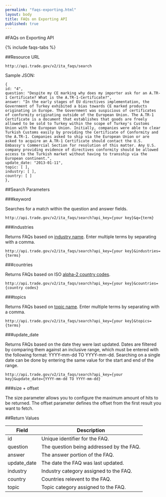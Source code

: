 ```yaml
---
permalink: "faqs-exporting.html"
layout: body
title: FAQs on Exporting API
published: true
---
```


#FAQs on Exporting API

{% include faqs-tabs %}

##Resource URL

    http://api.trade.gov/v2/ita_faqs/search

Sample JSON:

	{
	id: "4",
	question: "Despite my CE marking why does my importer ask for an A.TR-1 Certificate? What is the A.TR-1-Certificate?",
	answer: "In the early stages of EU directives implementation, the Government of Turkey exhibited a bias towards CE marked products originating in Europe. The Government was suspicious of certificates of conformity originating outside of the European Union. The A.TR-1 Certificate is a document that establishes that goods are freely allowed to be sold to Turkey within the scope of Turkey's Customs Union with the European Union. Initially, companies were able to clear Turkish Customs easily by providing the Certificate of Conformity and the A.TR-1. Companies asked to ship via the European Union or are asked to acquire an A.TR-1 Certificate should contact the U.S. Embassy's Commercial Section for resolution of this matter. Any U.S. company providing evidence of directives conformity should be allowed access to the Turkish market without having to transship via the European continent.",
	update_date: "2013-01-11",
	topic: [ ],
	industry: [ ],
	country: [ ]
	},

##Search Parameters

###keyword

Searches for a match within the question and answer fields.

    http://api.trade.gov/v2/ita_faqs/search?api_key={your key}&q={term}

<!---    
**_Example_**

[http://api.trade.gov/v2/ita_faqs/search?q=tpcc](http://api.trade.gov/v2/ita_faqs/search?q=tpcc)
-->

###industries

Returns FAQs based on [industry name](industry-list-faqs.html).  Enter multiple terms by separating with a comma.

    http://api.trade.gov/v2/ita_faqs/search?api_key={your key}&industries={terms}

<!---    
**_Example_**

[http://api.trade.gov/v2/ita_faqs/search?industries=Education,Legal Assistance](http://api.trade.gov/v2/ita_faqs/search?industries=Education,Legal Assistance)
-->

###countries

Returns FAQs based on ISO [alpha-2 country codes](http://www.iso.org/iso/home/standards/country_codes/country_names_and_code_elements.htm).

    http://api.trade.gov/v2/ita_faqs/search?api_key={your key}&countries={country codes}

<!---    
**_Example_**

[http://api.trade.gov/v2/ita_faqs/search?countries=MX,TR](http://api.trade.gov/v2/ita_faqs/search?countries=MX,TR)
-->

###topics

Returns FAQs based on [topic name](topic-list-faqs.html).  Enter multiple terms by separating with a comma.

    http://api.trade.gov/v2/ita_faqs/search?api_key={your key}&topics={terms}

<!---    
**_Example_**

[http://api.trade.gov/v2/ita_faqs/search?topics=CE Marking,Trade Barriers](http://api.trade.gov/v2/ita_faqs/search?topics=CE Marking,Trade Barriers)
-->

###update_date

Returns FAQs based on the date they were last updated.  Dates are filtered by comparing them against an inclusive range, which must be entered with the following format:  YYYY-mm-dd TO YYYY-mm-dd.  Searching on a single date can be done by entering the same value for the start and end of the range.

    http://api.trade.gov/v2/ita_faqs/search?api_key={your key}&update_date={YYYY-mm-dd TO YYYY-mm-dd}

<!---    
**_Example_**

[http://api.trade.gov/v2/ita_faqs/search?update_date=2014-01-01 TO 2014-11-01](http://api.trade.gov/v2/ita_faqs/search?update_date=2014-01-01 TO 2014-11-01)
-->

###size + offset

The size parameter allows you to configure the maximum amount of hits to be returned. The offset parameter defines the offset from the first result you want to fetch.

<!---    
**_Example_**

[http://api.trade.gov/v2/ita_faqs/search?countries=BR&size=1&offset=1](http://api.trade.gov/v2/ita_faqs/search?countries=BR&size=1&offset=1)
-->

##Return Values

| Field              | Description                             |
| ------------------ | --------------------------------------- |
| id                 | Unique identifier for the FAQ.             |
| question         	 | The question being addressed by the FAQ.|
| answer             | The answer portion of the FAQ.  |
| update_date        | The date the FAQ was last updated.  |
| industry           | Industry category assigned to the FAQ. |
| country            | Countries relevent to the FAQ.          |
| topic              | Topic category assigned to the FAQ.      |
